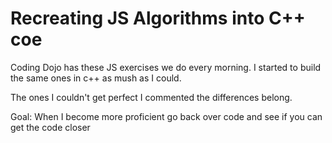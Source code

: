 # Recreating JS Algorithms into C++ coe

Coding Dojo has these JS exercises we do every morning. I started to build the same ones in c++ as mush as I could. 

The ones I couldn't get perfect I commented the differences belong. 

Goal: When I become more proficient go back over code and see if you can get the code closer